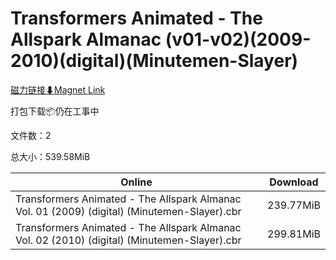 # Transformers Animated - The Allspark Almanac (v01-v02)(2009-2010)(digital)(Minutemen-Slayer)

[磁力链接⬇Magnet Link](magnet:?xt=urn:btih:1b22c27084ca07c333c31ba55cf4fdfc0e4c995f&dn=Transformers%20Animated%20-%20The%20Allspark%20Almanac%20%28v01-v02%29%282009-2010%29%28digital%29%28Minutemen-Slayer%29)

打包下载📦仍在工事中

文件数：2

总大小：539.58MiB

Online | Download
--- | ---
Transformers Animated - The Allspark Almanac Vol. 01 (2009) (digital) (Minutemen-Slayer).cbr | 239.77MiB
Transformers Animated - The Allspark Almanac Vol. 02 (2010) (digital) (Minutemen-Slayer).cbr | 299.81MiB